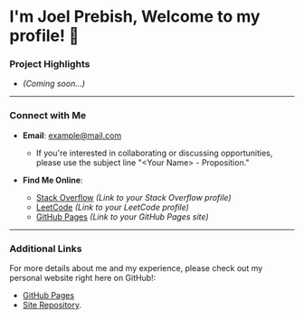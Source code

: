 # I'm Joel Prebish, Welcome to my profile! 👋

### Project Highlights

- *(Coming soon...)*
---

### Connect with Me

- **Email**: [example@mail.com](mailto:)
  - If you're interested in collaborating or discussing opportunities, please use the subject line "<Your Name\> - Proposition."

- **Find Me Online**:
  - [Stack Overflow](#) *(Link to your Stack Overflow profile)*
  - [LeetCode](#) *(Link to your LeetCode profile)*
  - [GitHub Pages](#) *(Link to your GitHub Pages site)*

---

### Additional Links

For more details about me and my experience, please check out my personal website right here on GitHub!: 
- [GitHub Pages](https://prebish.github.io/)
- [Site Repository](https://github.com/prebish/prebish.github.io).
